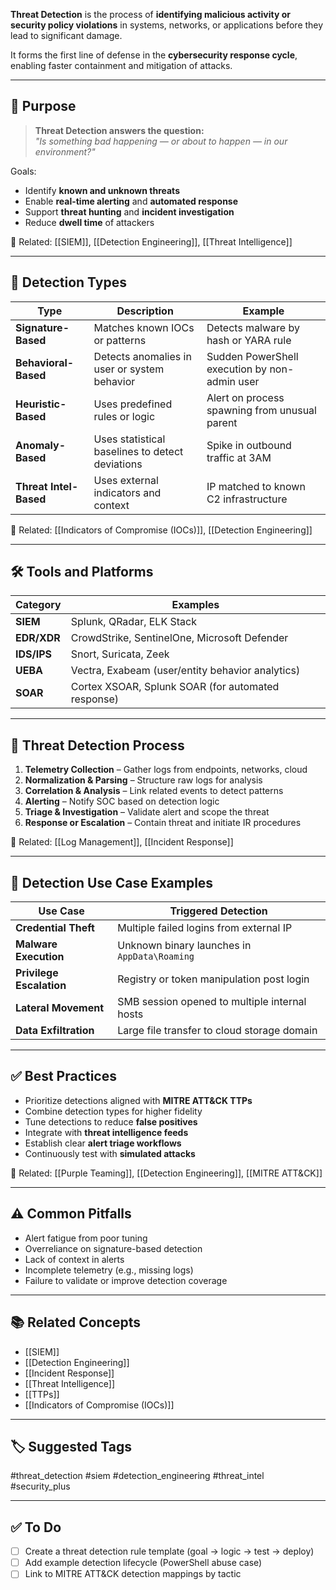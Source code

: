 **Threat Detection** is the process of **identifying malicious activity or security policy violations** in systems, networks, or applications before they lead to significant damage.

It forms the first line of defense in the **cybersecurity response cycle**, enabling faster containment and mitigation of attacks.

---

## 🎯 Purpose

> **Threat Detection answers the question:**  
> _"Is something bad happening — or about to happen — in our environment?"_

Goals:
- Identify **known and unknown threats**
- Enable **real-time alerting** and **automated response**
- Support **threat hunting** and **incident investigation**
- Reduce **dwell time** of attackers

📎 Related: [[SIEM]], [[Detection Engineering]], [[Threat Intelligence]]

---

## 🧱 Detection Types

| Type               | Description                                             | Example                                        |
|--------------------|---------------------------------------------------------|------------------------------------------------|
| **Signature-Based** | Matches known IOCs or patterns                         | Detects malware by hash or YARA rule           |
| **Behavioral-Based**| Detects anomalies in user or system behavior           | Sudden PowerShell execution by non-admin user  |
| **Heuristic-Based** | Uses predefined rules or logic                         | Alert on process spawning from unusual parent  |
| **Anomaly-Based**   | Uses statistical baselines to detect deviations        | Spike in outbound traffic at 3AM               |
| **Threat Intel-Based**| Uses external indicators and context                 | IP matched to known C2 infrastructure          |

📎 Related: [[Indicators of Compromise (IOCs)]], [[Detection Engineering]]

---

## 🛠 Tools and Platforms

| Category             | Examples                                          |
|----------------------|---------------------------------------------------|
| **SIEM**             | Splunk, QRadar, ELK Stack                         |
| **EDR/XDR**          | CrowdStrike, SentinelOne, Microsoft Defender      |
| **IDS/IPS**          | Snort, Suricata, Zeek                             |
| **UEBA**             | Vectra, Exabeam (user/entity behavior analytics)  |
| **SOAR**             | Cortex XSOAR, Splunk SOAR (for automated response)|

---

## 🔄 Threat Detection Process

1. **Telemetry Collection** – Gather logs from endpoints, networks, cloud
2. **Normalization & Parsing** – Structure raw logs for analysis
3. **Correlation & Analysis** – Link related events to detect patterns
4. **Alerting** – Notify SOC based on detection logic
5. **Triage & Investigation** – Validate alert and scope the threat
6. **Response or Escalation** – Contain threat and initiate IR procedures

📎 Related: [[Log Management]], [[Incident Response]]

---

## 🧪 Detection Use Case Examples

| Use Case                      | Triggered Detection                                |
|-------------------------------|----------------------------------------------------|
| **Credential Theft**          | Multiple failed logins from external IP            |
| **Malware Execution**         | Unknown binary launches in `AppData\Roaming`       |
| **Privilege Escalation**      | Registry or token manipulation post login          |
| **Lateral Movement**          | SMB session opened to multiple internal hosts      |
| **Data Exfiltration**         | Large file transfer to cloud storage domain        |

---

## ✅ Best Practices

- Prioritize detections aligned with **MITRE ATT&CK TTPs**
- Combine detection types for higher fidelity
- Tune detections to reduce **false positives**
- Integrate with **threat intelligence feeds**
- Establish clear **alert triage workflows**
- Continuously test with **simulated attacks**

📎 Related: [[Purple Teaming]], [[Detection Engineering]], [[MITRE ATT&CK]]

---

## ⚠️ Common Pitfalls

- Alert fatigue from poor tuning
- Overreliance on signature-based detection
- Lack of context in alerts
- Incomplete telemetry (e.g., missing logs)
- Failure to validate or improve detection coverage

---

## 📚 Related Concepts

- [[SIEM]]
- [[Detection Engineering]]
- [[Incident Response]]
- [[Threat Intelligence]]
- [[TTPs]]
- [[Indicators of Compromise (IOCs)]]

---

## 🏷 Suggested Tags

#threat_detection #siem #detection_engineering #threat_intel #security_plus

---

## ✅ To Do

- [ ] Create a threat detection rule template (goal → logic → test → deploy)
- [ ] Add example detection lifecycle (PowerShell abuse case)
- [ ] Link to MITRE ATT&CK detection mappings by tactic
